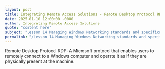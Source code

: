 ```yaml
---
layout: post
title: Integrating Remote Access Solutions - Remote Desktop Protocol RDP
date: 2025-01-10 12:00:00 -0000
author: Integrating Remote Access Solutions
quote: "content here"
subject: "Lesson 14 Managing Windows Networking standards and specifications"
permalink: "/Lesson 14 Managing Windows Networking standards and specifications/Integrating Remote Access Solutions/Integrating Remote Access Solutions - Remote Desktop Protocol RDP"
---
```


Remote Desktop Protocol RDP: A Microsoft protocol that enables users to remotely connect to a Windows computer and operate it as if they are physically present at the machine.
